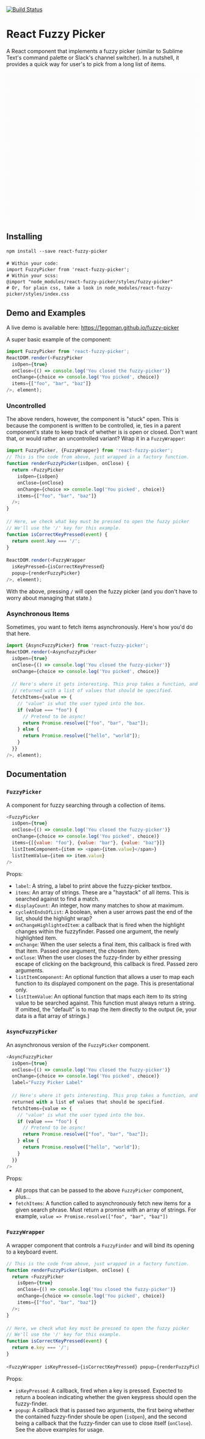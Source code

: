 [![Build Status](https://travis-ci.org/1egoman/fuzzy-picker.svg?branch=master)](https://travis-ci.org/1egoman/fuzzy-picker)

# React Fuzzy Picker
 A React component that implements a fuzzy picker (similar to Sublime Text's command palette or
 Slack's channel switcher). In a
 nutshell, it provides a quick way for user's to pick from a long list of items.

![Here's what it looks like!](assets/example.gif)

## Installing
```
npm install --save react-fuzzy-picker

# Within your code:
import FuzzyPicker from 'react-fuzzy-picker';
# Within your scss:
@import "node_modules/react-fuzzy-picker/styles/fuzzy-picker"
# Or, for plain css, take a look in node_modules/react-fuzzy-picker/styles/index.css
```

## Demo and Examples
A live demo is available here: https://1egoman.github.io/fuzzy-picker

A super basic example of the component:

```javascript
import FuzzyPicker from 'react-fuzzy-picker';
ReactDOM.render(<FuzzyPicker
  isOpen={true}
  onClose={() => console.log('You closed the fuzzy-picker')}
  onChange={choice => console.log('You picked', choice)}
  items={["foo", "bar", "baz"]}
/>, element);
```

### Uncontrolled

The above renders, however, the component is "stuck" open. This is because the component is written
to be controlled, ie, ties in a parent component's state to keep track of whether is is open or
closed. Don't want that, or would rather an uncontrolled variant? Wrap it in a `FuzzyWrapper`:

```javascript
import FuzzyPicker, {FuzzyWrapper} from 'react-fuzzy-picker';
// This is the code from above, just wrapped in a factory function.
function renderFuzzyPicker(isOpen, onClose) {
  return <FuzzyPicker
    isOpen={isOpen}
    onClose={onClose}
    onChange={choice => console.log('You picked', choice)}
    items={["foo", "bar", "baz"]}
  />;
}

// Here, we check what key must be pressed to open the fuzzy picker
// We'll use the '/' key for this example.
function isCorrectKeyPressed(event) {
  return event.key === '/';
}

ReactDOM.render(<FuzzyWrapper
  isKeyPressed={isCorrectKeyPressed}
  popup={renderFuzzyPicker}
/>, element);
```

With the above, pressing `/` will open the fuzzy picker (and you don't have to worry about
managing that state.)

### Asynchronous Items
Sometimes, you want to fetch items asynchronously. Here's how you'd do that here.

```javascript
import {AsyncFuzzyPicker} from 'react-fuzzy-picker';
ReactDOM.render(<AsyncFuzzyPicker
  isOpen={true}
  onClose={() => console.log('You closed the fuzzy-picker')}
  onChange={choice => console.log('You picked', choice)}

  // Here's where it gets interesting. This prop takes a function, and expects a promise to be
  // returned with a list of values that should be specified.
  fetchItems={value => {
    // "value" is what the user typed into the box.
    if (value === "foo") {
      // Pretend to be async!
      return Promise.resolve(["foo", "bar", "baz"]);
    } else {
      return Promise.resolve(["hello", "world"]);
    }
  }}
/>, element);
```


## Documentation

### `FuzzyPicker`
A component for fuzzy searching through a collection of items.

```javascript
<FuzzyPicker
  isOpen={true}
  onClose={() => console.log('You closed the fuzzy-picker')}
  onChange={choice => console.log('You picked', choice)}
  items={[{value: "foo"}, {value: "bar"}, {value: "baz"}]}
  listItemComponent={item => <span>{item.value}</span>}
  listItemValue={item => item.value}
/>
```

Props:
- `label`: A string, a label to print above the fuzzy-picker textbox.
- `items`: An array of strings. These are a "haystack" of all items. This is searched against to
  find a match.
- `displayCount`: An integer, how many matches to show at maximum.
- `cycleAtEndsOfList`: A boolean, when a user arrows past the end of the list, should the highlight wrap?
- `onChangeHighlightedItem`: a callback that is fired when the highlight changes within the
  fuzzyfinder. Passed one argument, the newly highlighted item.
- `onChange`: When the user selects a final item, this callback is fired with that item. Passed one
  argument, the chosen item.
- `onClose`: When the user closes the fuzzy-finder by either pressing escape of clicking on the
  background, this callback is fired. Passed zero arguments.
- `listItemComponent`: An optional function that allows a user to map each function to its
  displayed component on the page. This is presentational only.
- `listItemValue`: An optional function that maps each item to its string value to be searched
  against. This function must always return a string. If omitted, the "default" is to map the item
  directly to the output (ie, your data is a flat array of strings.)

### `AsyncFuzzyPicker`

An asynchronous version of the `FuzzyPicker` component.

```javascript
<AsyncFuzzyPicker
  isOpen={true}
  onClose={() => console.log('You closed the fuzzy-picker')}
  onChange={choice => console.log('You picked', choice)}
  label="Fuzzy Picker Label"

  // Here's where it gets interesting. This prop takes a function, and expects a promise to be
  returned with a list of values that should be specified.
  fetchItems={value => {
    // "value" is what the user typed into the box.
    if (value === "foo") {
      // Pretend to be async!
      return Promise.resolve(["foo", "bar", "baz"]);
    } else {
      return Promise.resolve(["hello", "world"]);
    }
  }}
/>
```


Props:
- All props that can be passed to the above `FuzzyPicker` component, plus...
- `fetchItems`: A function called to asynchronously fetch new items for a given search phrase. Must
  return a promise with an array of strings. For example, `value => Promise.resolve(["foo", "bar",
  "baz"])`

### `FuzzyWrapper`

A wrapper component that controls a `FuzzyFinder` and will bind its opening to a keyboard event.

```javascript
// This is the code from above, just wrapped in a factory function.
function renderFuzzyPicker(isOpen, onClose) {
  return <FuzzyPicker
    isOpen={true}
    onClose={() => console.log('You closed the fuzzy-picker')}
    onChange={choice => console.log('You picked', choice)}
    items={["foo", "bar", "baz"]}
  />;
}

// Here, we check what key must be pressed to open the fuzzy picker
// We'll use the '/' key for this example.
function isCorrectKeyPressed(event) {
  return e.key === '/';
}

<FuzzyWrapper isKeyPressed={isCorrectKeyPressed} popup={renderFuzzyPicker} />
```


Props:
- `isKeyPressed`: A callback, fired when a key is pressed. Expected to return a boolean indicating
  whether the given keypress should open the fuzzy-finder.
- `popup`: A callback that is passed two arguments, the first being whether the contained
  fuzzy-finder shoule be open (`isOpen`), and the second being a callback that the fuzzy-finder can
  use to close itself (`onClose`). See the above examples for usage.
